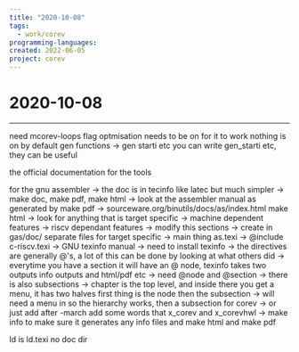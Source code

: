 ```yaml
---
title: "2020-10-08"
tags:
  - work/corev
programming-languages:
created: 2022-06-05
project: corev
---
```

# 2020-10-08
---
need mcorev-loops flag
optmisation needs to be on for it to work
nothing is on by default
gen functions -> gen starti etc
you can write gen_starti etc, they can be useful

the official documentation for the tools

for the gnu assembler -> the doc is in tecinfo like latec but much simpler ->
make doc, make pdf, make html -> look at the assembler manual as generated by
make pdf -> sourceware.org/binutils/docs/as/index.html make html -> look for
anything that is target specific -> machine dependent features -> riscv
dependant features -> modify this sections -> create in gas/doc/ separate files
for target specific -> main thing as.texi -> @include c-riscv.texi -> GNU
texinfo manual -> need to install texinfo -> the directives are generally @'s,
a lot of this can be done by looking at what others did -> everytime you have
a section it will have an @ node, texinfo takes two outputs info outputs and
html/pdf etc -> need @node and @section -> there is also subsections -> chapter
is the top level, and inside there you get a menu, it has two halves first
thing is the node then the subsection -> will need a menu in so the hierarchy
works, then a subsection for corev -> or just add after -march add some words
that x_corev and x_corevhwl -> make info to make sure it generates any info
files and make html and make pdf

ld is ld.texi no doc dir